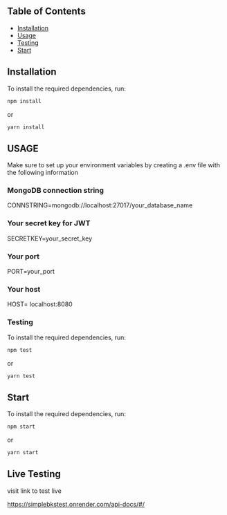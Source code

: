 

## Table of Contents

- [Installation](#installation)
- [Usage](#usage)
- [Testing](#testing)
- [Start](#start)

## Installation

To install the required dependencies, run:

```bash
npm install

```

or

```bash
yarn install

```

## USAGE

Make sure to set up your environment variables by creating a .env file with the following information

### MongoDB connection string

CONNSTRING=mongodb://localhost:27017/your_database_name

### Your secret key for JWT

SECRETKEY=your_secret_key

### Your port

PORT=your_port

### Your host

HOST= localhost:8080

### Testing

To install the required dependencies, run:

```bash
npm test

```

or

```bash
yarn test

```



## Start

To install the required dependencies, run:

```bash
npm start

```

or

```bash
yarn start

```

## Live Testing

visit link to test live

https://simplebkstest.onrender.com/api-docs/#/
